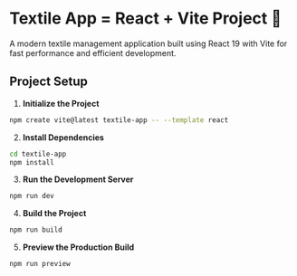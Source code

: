 # Textile App = React + Vite Project 🚀

A modern textile management application built using React 19 with Vite for fast performance and efficient development.

## Project Setup
1. **Initialize the Project**
```bash
npm create vite@latest textile-app -- --template react
```

2. **Install Dependencies**
```bash
cd textile-app
npm install
```

3. **Run the Development Server**
```bash
npm run dev
```

4. **Build the Project**
```bash
npm run build
```

5. **Preview the Production Build**
```bash
npm run preview
```
